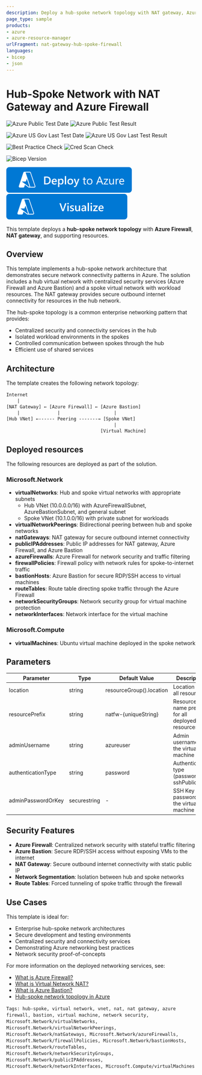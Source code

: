 ```yaml
---
description: Deploy a hub-spoke network topology with NAT gateway, Azure Firewall, and virtual machine
page_type: sample
products:
- azure
- azure-resource-manager
urlFragment: nat-gateway-hub-spoke-firewall
languages:
- bicep
- json
---
```

# Hub-Spoke Network with NAT Gateway and Azure Firewall

![Azure Public Test Date](https://azurequickstartsservice.blob.core.windows.net/badges/quickstarts/microsoft.network/nat-gateway-hub-spoke-firewall/PublicLastTestDate.svg)
![Azure Public Test Result](https://azurequickstartsservice.blob.core.windows.net/badges/quickstarts/microsoft.network/nat-gateway-hub-spoke-firewall/PublicDeployment.svg)

![Azure US Gov Last Test Date](https://azurequickstartsservice.blob.core.windows.net/badges/quickstarts/microsoft.network/nat-gateway-hub-spoke-firewall/FairfaxLastTestDate.svg)
![Azure US Gov Last Test Result](https://azurequickstartsservice.blob.core.windows.net/badges/quickstarts/microsoft.network/nat-gateway-hub-spoke-firewall/FairfaxDeployment.svg)

![Best Practice Check](https://azurequickstartsservice.blob.core.windows.net/badges/quickstarts/microsoft.network/nat-gateway-hub-spoke-firewall/BestPracticeResult.svg)
![Cred Scan Check](https://azurequickstartsservice.blob.core.windows.net/badges/quickstarts/microsoft.network/nat-gateway-hub-spoke-firewall/CredScanResult.svg)

![Bicep Version](https://azurequickstartsservice.blob.core.windows.net/badges/quickstarts/microsoft.network/nat-gateway-hub-spoke-firewall/BicepVersion.svg)

[![Deploy To Azure](https://raw.githubusercontent.com/Azure/azure-quickstart-templates/master/1-CONTRIBUTION-GUIDE/images/deploytoazure.svg?sanitize=true)](https://portal.azure.com/#create/Microsoft.Template/uri/https%3A%2F%2Fraw.githubusercontent.com%2FAzure%2Fazure-quickstart-templates%2Fmaster%2Fquickstarts%2Fmicrosoft.network%2Fnat-gateway-1-vm%2Fazuredeploy.json)
[![Visualize](https://raw.githubusercontent.com/Azure/azure-quickstart-templates/master/1-CONTRIBUTION-GUIDE/images/visualizebutton.svg?sanitize=true)](http://armviz.io/#/?load=https%3A%2F%2Fraw.githubusercontent.com%2FAzure%2Fazure-quickstart-templates%2Fmaster%2Fquickstarts%2Fmicrosoft.network%2Fnat-gateway-1-vm%2Fazuredeploy.json)

This template deploys a **hub-spoke network topology** with **Azure Firewall**, **NAT gateway**, and supporting resources.

## Overview

This template implements a hub-spoke network architecture that demonstrates secure network connectivity patterns in Azure. The solution includes a hub virtual network with centralized security services (Azure Firewall and Azure Bastion) and a spoke virtual network with workload resources. The NAT gateway provides secure outbound internet connectivity for resources in the hub network.

The hub-spoke topology is a common enterprise networking pattern that provides:

- Centralized security and connectivity services in the hub
- Isolated workload environments in the spokes
- Controlled communication between spokes through the hub
- Efficient use of shared services

## Architecture

The template creates the following network topology:

```text
Internet
    |
[NAT Gateway] ← [Azure Firewall] ← [Azure Bastion]
    |              |                    |
[Hub VNet] ←------ Peering -------→ [Spoke VNet]
                                        |
                                   [Virtual Machine]
```

## Deployed resources

The following resources are deployed as part of the solution.

### Microsoft.Network

- **virtualNetworks**: Hub and spoke virtual networks with appropriate subnets
  - Hub VNet (10.0.0.0/16) with AzureFirewallSubnet, AzureBastionSubnet, and general subnet
  - Spoke VNet (10.1.0.0/16) with private subnet for workloads
- **virtualNetworkPeerings**: Bidirectional peering between hub and spoke networks
- **natGateways**: NAT gateway for secure outbound internet connectivity
- **publicIPAddresses**: Public IP addresses for NAT gateway, Azure Firewall, and Azure Bastion
- **azureFirewalls**: Azure Firewall for network security and traffic filtering
- **firewallPolicies**: Firewall policy with network rules for spoke-to-internet traffic
- **bastionHosts**: Azure Bastion for secure RDP/SSH access to virtual machines
- **routeTables**: Route table directing spoke traffic through the Azure Firewall
- **networkSecurityGroups**: Network security group for virtual machine protection
- **networkInterfaces**: Network interface for the virtual machine

### Microsoft.Compute

- **virtualMachines**: Ubuntu virtual machine deployed in the spoke network

## Parameters

| Parameter | Type | Default Value | Description |
|-----------|------|---------------|-------------|
| location | string | resourceGroup().location | Location for all resources |
| resourcePrefix | string | natfw-{uniqueString} | Resource name prefix for all deployed resources |
| adminUsername | string | azureuser | Admin username for the virtual machine |
| authenticationType | string | password | Authentication type (password or sshPublicKey) |
| adminPasswordOrKey | securestring | - | SSH Key or password for the virtual machine |

## Security Features

- **Azure Firewall**: Centralized network security with stateful traffic filtering
- **Azure Bastion**: Secure RDP/SSH access without exposing VMs to the internet
- **NAT Gateway**: Secure outbound internet connectivity with static public IP
- **Network Segmentation**: Isolation between hub and spoke networks
- **Route Tables**: Forced tunneling of spoke traffic through the firewall

## Use Cases

This template is ideal for:

- Enterprise hub-spoke network architectures
- Secure development and testing environments
- Centralized security and connectivity services
- Demonstrating Azure networking best practices
- Network security proof-of-concepts

For more information on the deployed networking services, see:

- [What is Azure Firewall?](https://docs.microsoft.com/azure/firewall/overview)
- [What is Virtual Network NAT?](https://docs.microsoft.com/azure/virtual-network/nat-overview)
- [What is Azure Bastion?](https://docs.microsoft.com/azure/bastion/bastion-overview)
- [Hub-spoke network topology in Azure](https://docs.microsoft.com/azure/architecture/reference-architectures/hybrid-networking/hub-spoke)

`Tags: hub-spoke, virtual network, vnet, nat, nat gateway, azure firewall, bastion, virtual machine, network security, Microsoft.Network/virtualNetworks, Microsoft.Network/virtualNetworkPeerings, Microsoft.Network/natGateways, Microsoft.Network/azureFirewalls, Microsoft.Network/firewallPolicies, Microsoft.Network/bastionHosts, Microsoft.Network/routeTables, Microsoft.Network/networkSecurityGroups, Microsoft.Network/publicIPAddresses, Microsoft.Network/networkInterfaces, Microsoft.Compute/virtualMachines`
